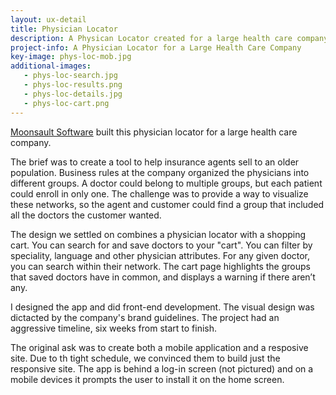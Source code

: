 ```yaml
---
layout: ux-detail
title: Physician Locator
description: A Physican Locator created for a large health care company.
project-info: A Physician Locator for a Large Health Care Company
key-image: phys-loc-mob.jpg
additional-images: 
   - phys-loc-search.jpg
   - phys-loc-results.png
   - phys-loc-details.jpg
   - phys-loc-cart.png
---
```


[Moonsault Software][1] built this physician locator for a large health care company.

The brief was to create a tool to help insurance agents sell to an older population. Business rules at the company organized the physicians into different groups. A doctor could belong to multiple groups, but each patient could enroll in only one. The challenge was to provide a way to visualize these networks, so the agent and customer could find a group that included all the doctors the customer wanted.

The design we settled on combines a physician locator with a shopping cart. You can search for and save doctors to your "cart". You can filter by speciality, language and other physician attributes. For any given doctor, you can search within their network. The cart page highlights the groups that saved doctors have in common, and displays a warning if there aren’t any. 

I designed the app and did front-end development. The visual design was dictacted by the company's brand guidelines. The project had an aggressive timeline, six weeks from start to finish.

The original ask was to create both a mobile application and a resposive site. Due to th tight schedule, we convinced them to build just the responsive site. The app is behind a log-in screen (not pictured) and on a mobile devices it prompts the user to install it on the home screen.


[1]: http://moonsault.co/
